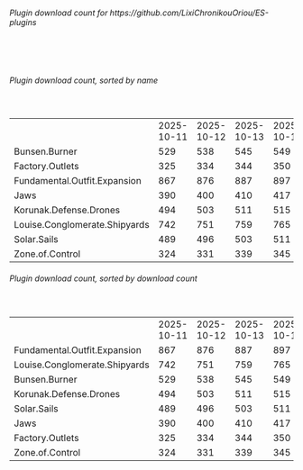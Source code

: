 <h6>Plugin download count for https://github.com/LixiChronikouOriou/ES-plugins</h6><br>
<br>
<h6>Plugin download count, sorted by name</h6><sub><sup><br>
<table>
	<tr>
		<td></td>
		<td>2025-10-11</td>
		<td>2025-10-12</td>
		<td>2025-10-13</td>
		<td>2025-10-14</td>
		<td>2025-10-15</td>
		<td>2025-10-16</td>
		<td>2025-10-17</td>
		<td>today +</td>
	</tr>
	<tr>
		<td>Bunsen.Burner</td>
		<td>529</td>
		<td>538</td>
		<td>545</td>
		<td>549</td>
		<td>560</td>
		<td>568</td>
		<td>569</td>
		<td>+ 1</td>
	</tr>
	<tr>
		<td>Factory.Outlets</td>
		<td>325</td>
		<td>334</td>
		<td>344</td>
		<td>350</td>
		<td>359</td>
		<td>369</td>
		<td>372</td>
		<td>+ 3</td>
	</tr>
	<tr>
		<td>Fundamental.Outfit.Expansion</td>
		<td>867</td>
		<td>876</td>
		<td>887</td>
		<td>897</td>
		<td>907</td>
		<td>915</td>
		<td>920</td>
		<td>+ 5</td>
	</tr>
	<tr>
		<td>Jaws</td>
		<td>390</td>
		<td>400</td>
		<td>410</td>
		<td>417</td>
		<td>424</td>
		<td>433</td>
		<td>434</td>
		<td>+ 1</td>
	</tr>
	<tr>
		<td>Korunak.Defense.Drones</td>
		<td>494</td>
		<td>503</td>
		<td>511</td>
		<td>515</td>
		<td>523</td>
		<td>532</td>
		<td>533</td>
		<td>+ 1</td>
	</tr>
	<tr>
		<td>Louise.Conglomerate.Shipyards</td>
		<td>742</td>
		<td>751</td>
		<td>759</td>
		<td>765</td>
		<td>773</td>
		<td>783</td>
		<td>786</td>
		<td>+ 3</td>
	</tr>
	<tr>
		<td>Solar.Sails</td>
		<td>489</td>
		<td>496</td>
		<td>503</td>
		<td>511</td>
		<td>520</td>
		<td>530</td>
		<td>531</td>
		<td>+ 1</td>
	</tr>
	<tr>
		<td>Zone.of.Control</td>
		<td>324</td>
		<td>331</td>
		<td>339</td>
		<td>345</td>
		<td>353</td>
		<td>361</td>
		<td>364</td>
		<td>+ 3</td>
	</tr>
</table>
</sub></sup>
<h6>Plugin download count, sorted by download count</h6><sub><sup><br>
<table>
	<tr>
		<td></td>
		<td>2025-10-11</td>
		<td>2025-10-12</td>
		<td>2025-10-13</td>
		<td>2025-10-14</td>
		<td>2025-10-15</td>
		<td>2025-10-16</td>
		<td>2025-10-17</td>
		<td>today +</td>
	</tr>
	<tr>
		<td>Fundamental.Outfit.Expansion</td>
		<td>867</td>
		<td>876</td>
		<td>887</td>
		<td>897</td>
		<td>907</td>
		<td>915</td>
		<td>920</td>
		<td>+ 5</td>
	</tr>
	<tr>
		<td>Louise.Conglomerate.Shipyards</td>
		<td>742</td>
		<td>751</td>
		<td>759</td>
		<td>765</td>
		<td>773</td>
		<td>783</td>
		<td>786</td>
		<td>+ 3</td>
	</tr>
	<tr>
		<td>Bunsen.Burner</td>
		<td>529</td>
		<td>538</td>
		<td>545</td>
		<td>549</td>
		<td>560</td>
		<td>568</td>
		<td>569</td>
		<td>+ 1</td>
	</tr>
	<tr>
		<td>Korunak.Defense.Drones</td>
		<td>494</td>
		<td>503</td>
		<td>511</td>
		<td>515</td>
		<td>523</td>
		<td>532</td>
		<td>533</td>
		<td>+ 1</td>
	</tr>
	<tr>
		<td>Solar.Sails</td>
		<td>489</td>
		<td>496</td>
		<td>503</td>
		<td>511</td>
		<td>520</td>
		<td>530</td>
		<td>531</td>
		<td>+ 1</td>
	</tr>
	<tr>
		<td>Jaws</td>
		<td>390</td>
		<td>400</td>
		<td>410</td>
		<td>417</td>
		<td>424</td>
		<td>433</td>
		<td>434</td>
		<td>+ 1</td>
	</tr>
	<tr>
		<td>Factory.Outlets</td>
		<td>325</td>
		<td>334</td>
		<td>344</td>
		<td>350</td>
		<td>359</td>
		<td>369</td>
		<td>372</td>
		<td>+ 3</td>
	</tr>
	<tr>
		<td>Zone.of.Control</td>
		<td>324</td>
		<td>331</td>
		<td>339</td>
		<td>345</td>
		<td>353</td>
		<td>361</td>
		<td>364</td>
		<td>+ 3</td>
	</tr>
</table>
</sub></sup>
